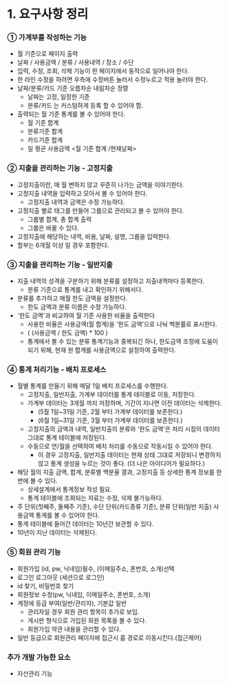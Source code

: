 # 1. 요구사항 정리 

### ① 가계부를 작성하는 기능 
- 월 기준으로 페이지 출력 
- 날짜 / 사용금액 / 분류 / 사용내역 / 장소 / 수단 
- 입력, 수정, 조회, 삭제 기능이 한 페이지에서 동적으로 일어나야 한다.
- 한 라인 수정을 하려면 우측에 수정버튼 눌러서 수정누르고 적용 눌러야 한다.
- 날짜/분류/카드 기준 오름차순 내림차순 정렬
  - 날짜는 고정, 일정한 기준
  - 분류/카드 는 커스텀하게 등록 할 수 있어야 함.
- 출력되는 월 기준 통계를 볼 수 있어야 한다.
  - 월 기준 합계
  - 분류기준 합계
  - 카드기준 합계
  - 일 평균 사용금액 <월 기준 합계 /현재날짜>
### ② 지출을 관리하는 기능 - 고정지출 
- 고정지출이란, 매 월 변하지 않고 꾸준히 나가는 금액을 이야기한다.
- 고정지출 내역을 입력하고 모아서 볼 수 있어야 한다.
  - 고정지출 내역과 금액은 수정 가능하다.
- 고정지출 별로 태그를 만들어 그룹으로 관리되고 볼 수 있어야 한다.
  - 그룹별 합계, 총 합계 출력
  - 그룹은 바꿀 수 있다.
- 고정지출에 해당하는 내역, 비용, 날짜, 설명, 그룹을 입력한다.
- 할부는 6개월 이상 일 경우 포함한다.
### ③ 지출을 관리하는 기능 - 일반지출 
- 지출 내역의 성격을 구분하기 위해 분류를 설정하고 지출내역마다 등록한다.
  - 분류 기준으로 통계를 내고 확인하기 위해서다.
- 분류를 추가하고 매월 한도 금액을 설정한다.
  - 한도 금액과 분류 이름은 수정 가능하다.
- '한도 금액'과 비교하여 월 기준 사용한 비율을 출력한다
  - 사용한 비율은 사용금액(월 합계)을 '한도 금액'으로 나눠 백분률로 표시한다.
  - (  (사용금액 / 한도 금액) * 100 )
  - 통계에서 볼 수 있는 분류 통계기능과 중복되긴 하나, 한도금액 조정에 도움이 되기 위해, 현재 원 합계를 사용금액으로 설정하여 출력한다.
### ④ 통계 처리기능 - 배치 프로세스
- 월별 통계를 만들기 위해 매달 1일 배치 프로세스를 수행한다.
  - 고정지출, 일반지출, 가계부 데이터를 통계 테이블로 이동, 저장한다.
  - 가계부 데이터는 3개월 까지 저장하며, 기간이 지나면 이전 데이터는 삭제한다.
    - (5월 1일~31일 기준, 2월 부터 가계부 데이터를 보존한다.)
    - (6월 1일~31일 기준, 3월 부터 가계부 데이터를 보존한다.)
  - 고정지출의 금액과 내역, 일반지출의 분류와 '한도 금액'은 처리 시점의 데이터 그대로 통계 테이블에 저장된다.
  - 수동으로 연/월을 선택하여 배치 처리를 수동으로 작동시킬 수 있어야 한다.
    - 이 경우 고정지출, 일반지출 데이터는 현재 상태 그대로 저장되니 변경하지 않고 통계 생성을 누르는 것이 좋다. (더 나은 아이디어가 필요하다.)
- 해당 월의 지출 금액, 합계, 분류별 백분율 결과, 고정지출 등 상세한 통계 정보를 한번에 볼 수 있다.
  - 상세설계에서 통계정보 작성 필요. 
  - 통계 테이블에 조회되는 자료는 수정, 삭제 불가능하다.
- 주 단위(첫째주, 둘째주 기준), 수단 단위(카드종류 기준), 분류 단위(일반 지출) 사용금액 통계를 볼 수 있어야 한다. 
- 통계 테이블에 들어간 데이터는 10년간 보관할 수 있다.
- 10년이 지난 데이터는 삭제된다.

### ⑤ 회원 관리 기능
- 회원가입 (id, pw, 닉네임)필수, (이메일주소, 폰번호, 소개)선택
- 로그인 로그아웃 (세션으로 로그인)
- id 찾기, 비밀번호 찾기
- 회원정보 수정(pw, 닉네임, 이메일주소, 폰번호, 소개)
- 계정에 등급 부여(일반/관리자), 기본값 일반
  - 관리자일 경우 회원 관리 항목이 추가로 보임.
  - 게시판 형식으로 가입된 회원 목록을 볼 수 있다.
  - 회원가입 약관 내용을 관리할 수 있다.
- 일반 등급으로 회원관리 페이지에 접근시 홈 경로로 이동시킨다.(접근제어)

### 추가 개발 가능한 요소
- 자산관리 기능